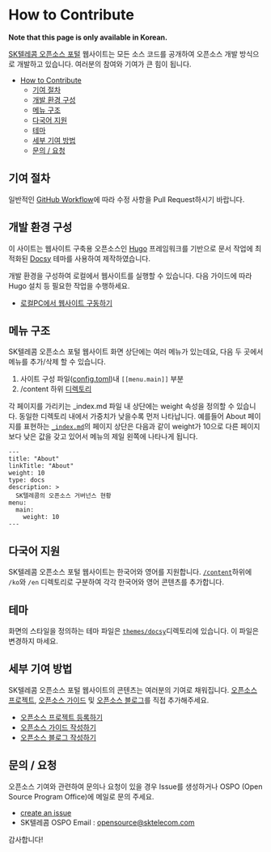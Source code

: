 # How to Contribute

**Note that this page is only available in Korean.** 

[SK텔레콤 오픈소스 포털](https://sktelecom.github.io/) 웹사이트는 모든 소스 코드를 공개하여 오픈소스 개발 방식으로 개발하고 있습니다. 여러분의 참여와 기여가 큰 힘이 됩니다. 

- [How to Contribute](#how-to-contribute)
  - [기여 절차](#기여-절차)
  - [개발 환경 구성](#개발-환경-구성)
  - [메뉴 구조](#메뉴-구조)
  - [다국어 지원](#다국어-지원)
  - [테마](#테마)
  - [세부 기여 방법](#세부-기여-방법)
  - [문의 / 요청](#문의--요청)

## 기여 절차

일반적인 [GitHub Workflow](./docs/github-workflow.md)에 따라 수정 사항을 Pull Request하시기 바랍니다. 

## 개발 환경 구성

이 사이트는 웹사이트 구축용 오픈소스인 [Hugo](https://gohugo.io/) 프레임워크를 기반으로 문서 작업에 최적화된 [Docsy](https://github.com/google/docsy) 테마를 사용하여 제작하였습니다. 

개발 환경을 구성하여 로컬에서 웹사이트를 실행할 수 있습니다. 다음 가이드에 따라 Hugo 설치 등 필요한 작업을 수행하세요.

* [로컬PC에서 웹사이트 구동하기](./docs/local-website-server.md)

## 메뉴 구조

SK텔레콤 오픈소스 포털 웹사이트 화면 상단에는 여러 메뉴가 있는데요, 다음 두 곳에서 메뉴를 추가/삭제 할 수 있습니다. 
1. 사이트 구성 파일([config.toml](./config.toml))내 `[[menu.main]]` 부분
2. /content 하위 [디렉토리](./content/ko/)

각 페이지를 가리키는 _index.md 파일 내 상단에는 weight 속성을 정의할 수 있습니다. 동일한 디렉토리 내에서 가중치가 낮을수록 먼저 나타납니다. 예를들어 About 페이지를 표현하는 [`_index.md`](./content/ko/about/_index.md)의 페이지 상단은 다음과 같이 weight가 10으로 다른 페이지보다 낮은 값을 갖고 있어서 메뉴의 제일 왼쪽에 나타나게 됩니다. 

```
---
title: "About"
linkTitle: "About"
weight: 10
type: docs
description: >
  SK텔레콤의 오픈소스 거버넌스 현황
menu:
  main:
    weight: 10
---
```

## 다국어 지원

SK텔레콤 오픈소스 포털 웹사이트는 한국어와 영어를 지원합니다. [`/content`](./content/)하위에 `/ko`와 `/en` 디렉토리로 구분하여 각각 한국어와 영어 콘텐츠를 추가합니다.

## 테마

화면의 스타일을 정의하는 테마 파일은 [`themes/docsy`](./themes/docsy/)디렉토리에 있습니다. 이 파일은 변경하지 마세요. 


## 세부 기여 방법

SK텔레콤 오픈소스 포털 웹사이트의 콘텐츠는 여러분의 기여로 채워집니다. [오픈소스 프로젝트](https://sktelecom.github.io/project/), [오픈소스 가이드](https://sktelecom.github.io/guide/) 및 [오픈소스 블로그](https://sktelecom.github.io/blog/)를 직접 추가해주세요. 

* [오픈소스 프로젝트 등록하기](./docs/project.md)
* [오픈소스 가이드 작성하기](./docs/guide.md)
* [오픈소스 블로그 작성하기](./docs/blog.md)


## 문의 / 요청

오픈소스 기여와 관련하여 문의나 요청이 있을 경우 Issue를 생성하거나 OSPO (Open Source Program Office)에 메일로 문의 주세요. 

* [create an issue](https://github.com/sktelecom/sktelecom.github.io/issues/new) 
* SK텔레콤 OSPO Email : opensource@sktelecom.com


감사합니다!